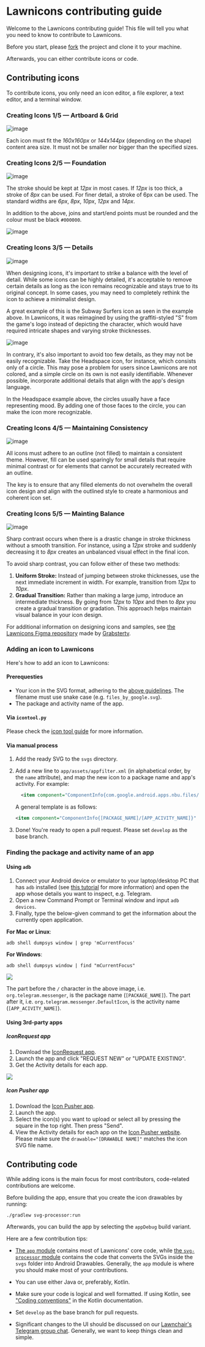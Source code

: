 # Lawnicons contributing guide
Welcome to the Lawnicons contributing guide! This file will tell you what you need to know to contribute to Lawnicons.

Before you start, please [fork](https://github.com/LawnchairLauncher/lawnicons/fork) the project and clone it to your machine. 

Afterwards, you can either contribute icons or code.

## Contributing icons
To contribute icons, you only need an icon editor, a file explorer, a text editor, and a terminal window.

### Creating Icons 1/5 — Artboard & Grid

![image](https://github.com/LawnchairLauncher/lawnicons/assets/49114212/49e82cef-616a-40b0-8f45-3372d1ac8c8d)

Each icon must fit the *160x160px* or *144x144px* (depending on the shape) content area size. It must not be smaller nor bigger than the specified sizes.

### Creating Icons 2/5 — Foundation

![image](https://github.com/LawnchairLauncher/lawnicons/assets/49114212/d4375238-1cee-4aff-818e-6806ca35ffff)

The stroke should be kept at *12px* in most cases. If *12px* is too thick, a stroke of *8px* can be used.
For finer detail, a stroke of 6px can be used. The standard widths are *6px*, *8px*, *10px*, *12px* and *14px*.

In addition to the above, joins and start/end points must be rounded and the colour must be black `#000000`. 

![image](https://github.com/LawnchairLauncher/lawnicons/assets/49114212/31ac14f7-946a-4da3-9f92-9a31d71281c8)

### Creating Icons 3/5 — Details

![image](https://github.com/LawnchairLauncher/lawnicons/assets/49114212/84caea7b-3158-49b1-977e-0cfbd1289172)

When designing icons, it's important to strike a balance with the level of detail. While some icons can be highly detailed, it's acceptable to remove certain details as long as the icon remains recognizable and stays true to its original concept. In some cases, you may need to completely rethink the icon to achieve a minimalist design.

A great example of this is the Subway Surfers icon as seen in the example above. In Lawnicons, it was reimagined by using the graffiti-styled "S" from the game's logo instead of depicting the character, which would have required intricate shapes and varying stroke thicknesses.

![image](https://github.com/LawnchairLauncher/lawnicons/assets/49114212/47c12c25-7963-404a-aab0-caae0acd53ea)

In contrary, it's also important to avoid too few details, as they may not be easily recognizable. Take the Headspace icon, for instance, which consists only of a circle. This may pose a problem for users since Lawnicons are not colored, and a simple circle on its own is not easily identifiable. Whenever possible, incorporate additional details that align with the app's design language. 

In the Headspace example above, the circles usually have a face representing mood. By adding one of those faces to the circle, you can make the icon more recognizable.

### Creating Icons 4/5 — Maintaining Consistency

![image](https://github.com/LawnchairLauncher/lawnicons/assets/49114212/1acaaa67-dab4-4228-a038-7a886628e694)

All icons must adhere to an outline (not filled) to maintain a consistent theme. However, fill can be used sparingly for small details that require minimal contrast or for elements that cannot be accurately recreated with an outline. 

The key is to ensure that any filled elements do not overwhelm the overall icon design and align with the outlined style to create a harmonious and coherent icon set.

### Creating Icons 5/5 — Mainting Balance

![image](https://github.com/LawnchairLauncher/lawnicons/assets/49114212/b201d134-9e0a-4a30-9632-2238ad1a4dd7)

Sharp contrast occurs when there is a drastic change in stroke thickness without a smooth transition. For instance, using a *12px* stroke and suddenly decreasing it to *8px* creates an unbalanced visual effect in the final icon.

To avoid sharp contrast, you can follow either of these two methods:

1. **Uniform Stroke:** Instead of jumping between stroke thicknesses, use the next immediate increment in width. For example, transition from *12px* to *10px*.
2. **Gradual Transition:** Rather than making a large jump, introduce an intermediate thickness. By going from *12px* to *10px* and then to *8px* you create a gradual transition or gradation. This approach helps maintain visual balance in your icon design.

For additional information on designing icons and samples, see [the Lawnicons Figma repository](https://www.figma.com/community/file/1227718471680779613) made by [Grabstertv](https://github.com/Grabstertv).

### Adding an icon to Lawnicons
Here's how to add an icon to Lawnicons:

#### Prerequesties
* Your icon in the SVG format, adhering to the [above guidelines](#icon-guidelines). The filename must use snake case (e.g. `files_by_google.svg`).
* The package and activity name of the app.

#### Via `icontool.py`
Please check the [icon tool guide](/.github/icontool_guide.md) for more information.

#### Via manual process
1. Add the ready SVG to the `svgs` directory.

1. Add a new line to `app/assets/appfilter.xml` (in alphabetical order, by the `name` attribute), and map the new icon to a package name and app's activity. For example:

    ```xml
      <item component="ComponentInfo{com.google.android.apps.nbu.files/com.google.android.apps.nbu.files.home.HomeActivity}" drawable="files_by_google" name="Files by Google"/> 
    ```

    A general template is as follows:

    ```xml
    <item component="ComponentInfo{[PACKAGE_NAME]/[APP_ACIVITY_NAME]}" drawable="[DRAWABLE NAME]" name="[APP NAME]"/> 
    ```

1. Done! You're ready to open a pull request. Please set `develop` as the base branch.

### Finding the package and activity name of an app
#### Using `adb`
1. Connect your Android device or emulator to your laptop/desktop PC that has `adb` installed (see [this tutorial](https://www.xda-developers.com/install-adb-windows-macos-linux/) for more information) and open the app whose details you want to inspect, e.g. Telegram.
1. Open a new Command Prompt or Terminal window and input `adb devices`.
1. Finally, type the below-given command to get the information about the currently open application.

  **For Mac or Linux**:

  ```console
  adb shell dumpsys window | grep 'mCurrentFocus'  
  ```

  **For Windows**:

  ```console
  adb shell dumpsys window | find "mCurrentFocus"
  ```
  ![](images/contributing-image-3.png)

  The part before the `/` character in the above image, i.e. `org.telegram.messenger`, is the package name (`[PACKAGE_NAME]`). The part after it, i.e. `org.telegram.messenger.DefaultIcon`, is the activity name (`[APP_ACIVITY_NAME]`).

#### Using 3rd-party apps
##### IconRequest app
1. Download the [IconRequest app](https://github.com/Kaiserdragon2/IconRequest/releases). 
2. Launch the app and click "REQUEST NEW" or "UPDATE EXISTING".
3. Get the Activity details for each app.

![](images/contributing-image-4.png)
  
##### Icon Pusher app
1. Download the [Icon Pusher app](https://play.google.com/store/apps/details?id=dev.southpaw.iconpusher&hl=en&gl=US).
2. Launch the app.
3. Select the icon(s) you want to upload or select all by pressing the square in the top right. Then press "Send".
4. View the Activity details for each app on the [Icon Pusher website](https://iconpusher.com/). Please make sure the `drawable="[DRAWABLE NAME]"` matches the icon SVG file name.

## Contributing code
While adding icons is the main focus for most contributors, code-related contributions are welcome.

Before building the app, ensure that you create the icon drawables by running:

```console
./gradlew svg-processor:run
```

Afterwards, you can build the app by selecting the `appDebug` build variant.

Here are a few contribution tips:
- [The `app` module](https://github.com/LawnchairLauncher/lawnicons/tree/develop/app) contains most of Lawnicons' core code, while [the `svg-processor` module](https://github.com/LawnchairLauncher/lawnicons/tree/develop/svg-processor) contains the code that converts the SVGs inside the `svgs` folder into Android Drawables. Generally, the `app` module is where you should make most of your contributions.

- You can use either Java or, preferably, Kotlin.

- Make sure your code is logical and well formatted. If using Kotlin, see ["Coding conventions"](https://kotlinlang.org/docs/coding-conventions.html) in the Kotlin documentation.

- Set `develop` as the base branch for pull requests.

- Significant changes to the UI should be discussed on our [Lawnchair's Telegram group chat](https://t.me/lawnchairci). Generally, we want to keep things clean and simple.
